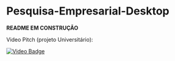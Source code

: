 # Pesquisa-Empresarial-Desktop

**README EM CONSTRUÇÃO**

Video Pitch (projeto Universitário):

[![Video Badge](https://img.shields.io/badge/Video%20Pitch-f5f5f5?style=for-the-badge&logo=youtube&logoColor=red&labelColor=cecece)](https://www.youtube.com/watch?v=XfcWJoLAyPI)
